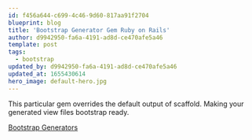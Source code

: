 ```yaml
---
id: f456a644-c699-4c46-9d60-817aa91f2704
blueprint: blog
title: 'Bootstrap Generator Gem Ruby on Rails'
author: d9942950-fa6a-4191-ad8d-ce470afe5a46
template: post
tags:
  - bootstrap
updated_by: d9942950-fa6a-4191-ad8d-ce470afe5a46
updated_at: 1655430614
hero_image: default-hero.jpg
---
```

<p>This particular gem overrides the default output of scaffold. Making your generated view files bootstrap ready.</p>

<p><a href="https://github.com/decioferreira/bootstrap-generators" target="_blank">Bootstrap Generators</a>&nbsp;</p>

<p>&nbsp;</p>
